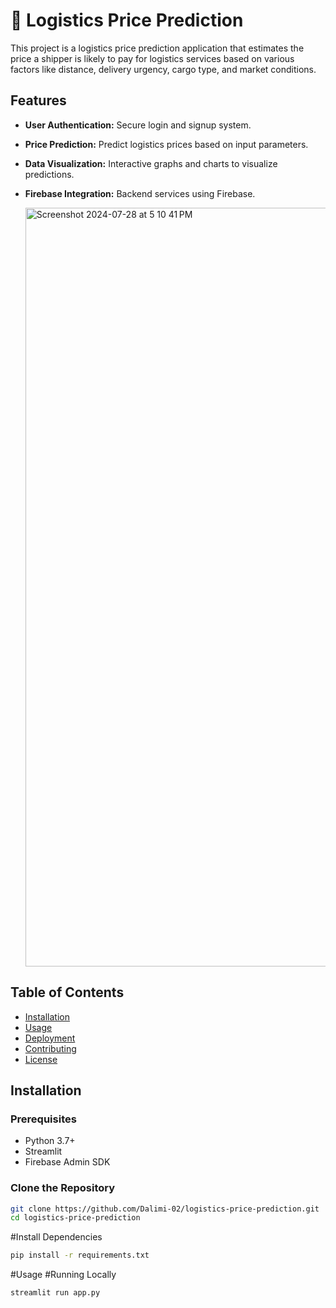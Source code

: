 # 🚛 Logistics Price Prediction

This project is a logistics price prediction application that estimates the price a shipper is likely to pay for logistics services based on various factors like distance, delivery urgency, cargo type, and market conditions.



## Features

- **User Authentication:** Secure login and signup system.
- **Price Prediction:** Predict logistics prices based on input parameters.
- **Data Visualization:** Interactive graphs and charts to visualize predictions.
- **Firebase Integration:** Backend services using Firebase.


  <img width="1214" alt="Screenshot 2024-07-28 at 5 10 41 PM" src="https://github.com/user-attachments/assets/0462c68a-d411-4619-b504-fedcb477b26d">


## Table of Contents

- [Installation](#installation)
- [Usage](#usage)
- [Deployment](#deployment)
- [Contributing](#contributing)
- [License](#license)

## Installation

### Prerequisites

- Python 3.7+
- Streamlit
- Firebase Admin SDK

### Clone the Repository

```bash
git clone https://github.com/Dalimi-02/logistics-price-prediction.git
cd logistics-price-prediction
```
#Install Dependencies
```bash
pip install -r requirements.txt
```
#Usage
#Running Locally
```bash
streamlit run app.py
```

